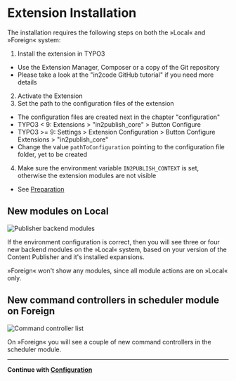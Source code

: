# Extension Installation

The installation requires the following steps on both the »Local« and
»Foreign« system:

1. Install the extension in TYPO3
  - Use the Extension Manager, Composer or a copy of the Git repository
  - Please take a look at the "in2code GitHub tutorial" if you need more details
2. Activate the Extension
3. Set the path to the configuration files of the extension
  - The configuration files are created next in the chapter "configuration"
  - TYPO3 < 9: Extensions > "in2publish_core" > Button Configure
  - TYPO3 >= 9: Settings > Extension Configuration > Button Configure
    Extensions > "in2publish_core"
  - Change the value `pathToConfiguration` pointing to the configuration file
    folder, yet to be created
4. Make sure the environment variable `IN2PUBLISH_CONTEXT` is set,
   otherwise the extension modules are not visible
  - See [Preparation](1_Preparation.md)

## New modules on Local

![Publisher backend modules](_img/modules.png)

If the environment configuration is correct, then you will see three or four
new backend modules on the »Local« system, based on your version of the
Content Publisher and it's installed expansions.

»Foreign« won't show any modules, since all module actions are on »Local« only.

## New command controllers in scheduler module on Foreign

![Command controller list](_img/command_controller.png)

On »Foreign« you will see a couple of new command controllers in the
scheduler module.

---

**Continue with [Configuration](3_Configuration.md)**
